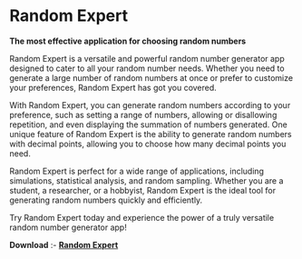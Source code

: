 # Random Expert

**The most effective application for choosing random numbers**

Random Expert is a versatile and powerful random number generator app designed to cater to all your random number needs. Whether you need to generate a large number of random numbers at once or prefer to customize your preferences, Random Expert has got you covered.

With Random Expert, you can generate random numbers according to your preference, such as setting a range of numbers, allowing or disallowing repetition, and even displaying the summation of numbers generated. One unique feature of Random Expert is the ability to generate random numbers with decimal points, allowing you to choose how many decimal points you need.

Random Expert is perfect for a wide range of applications, including simulations, statistical analysis, and random sampling. Whether you are a student, a researcher, or a hobbyist, Random Expert is the ideal tool for generating random numbers quickly and efficiently.

Try Random Expert today and experience the power of a truly versatile random number generator app!

 **Download** :- [**Random Expert**](https://github.com/SakunthaMV/random_expert/releases/latest)
